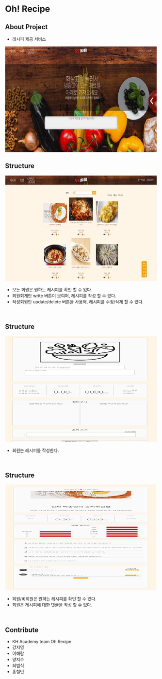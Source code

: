 # Oh! Recipe

## About Project
- 레시피 제공 서비스
<img src="/project_images/main.jpg" style="width: 500px; height: 350px" />
<br />

## Structure

<img src="/project_images/list.jpg" style="width: 500px; height: 350px" />

- 모든 회원은 원하는 레시피를 확인 할 수 있다.
- 회원회게만 write 버튼이 보여며, 레시피를 작성 할 수 있다.
- 작성회원만 update/delete 버튼을 사용해, 레시피를 수정/삭제 할 수 있다.

<br />

## Structure

<img src="/project_images/write.jpg" style="width: 500px; height: 350px" />

- 회원는 레시피를 작성한다.

<br />

## Structure

<img src="/project_images/view.jpg" style="width: 500px; height: 350px" />

- 회원/비회원은 원하는 레시피를 확인 할 수 있다.
- 회원은 레시피에 대한 댓글을 작성 할 수 있다.

<br />


## Contribute
- KH Academy team Oh Recipe
- 강지영
- 이해람
- 양지수
- 최범식
- 홍철민



[report]: <https://github.com/trigger18/oh_recipe.git>

